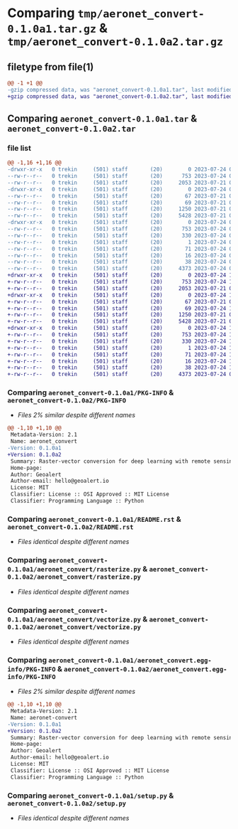 # Comparing `tmp/aeronet_convert-0.1.0a1.tar.gz` & `tmp/aeronet_convert-0.1.0a2.tar.gz`

## filetype from file(1)

```diff
@@ -1 +1 @@
-gzip compressed data, was "aeronet_convert-0.1.0a1.tar", last modified: Mon Jul 24 09:42:52 2023, max compression
+gzip compressed data, was "aeronet_convert-0.1.0a2.tar", last modified: Mon Jul 24 12:57:23 2023, max compression
```

## Comparing `aeronet_convert-0.1.0a1.tar` & `aeronet_convert-0.1.0a2.tar`

### file list

```diff
@@ -1,16 +1,16 @@
-drwxr-xr-x   0 trekin     (501) staff       (20)        0 2023-07-24 09:42:52.333874 aeronet_convert-0.1.0a1/
--rw-r--r--   0 trekin     (501) staff       (20)      753 2023-07-24 09:42:52.333579 aeronet_convert-0.1.0a1/PKG-INFO
--rw-r--r--   0 trekin     (501) staff       (20)     2053 2023-07-21 05:30:39.000000 aeronet_convert-0.1.0a1/README.rst
-drwxr-xr-x   0 trekin     (501) staff       (20)        0 2023-07-24 09:42:52.331347 aeronet_convert-0.1.0a1/aeronet_convert/
--rw-r--r--   0 trekin     (501) staff       (20)       67 2023-07-21 05:30:39.000000 aeronet_convert-0.1.0a1/aeronet_convert/__init__.py
--rw-r--r--   0 trekin     (501) staff       (20)       69 2023-07-21 05:30:39.000000 aeronet_convert-0.1.0a1/aeronet_convert/__version__.py
--rw-r--r--   0 trekin     (501) staff       (20)     1250 2023-07-21 06:21:28.000000 aeronet_convert-0.1.0a1/aeronet_convert/rasterize.py
--rw-r--r--   0 trekin     (501) staff       (20)     5428 2023-07-21 06:21:18.000000 aeronet_convert-0.1.0a1/aeronet_convert/vectorize.py
-drwxr-xr-x   0 trekin     (501) staff       (20)        0 2023-07-24 09:42:52.333115 aeronet_convert-0.1.0a1/aeronet_convert.egg-info/
--rw-r--r--   0 trekin     (501) staff       (20)      753 2023-07-24 09:42:52.000000 aeronet_convert-0.1.0a1/aeronet_convert.egg-info/PKG-INFO
--rw-r--r--   0 trekin     (501) staff       (20)      330 2023-07-24 09:42:52.000000 aeronet_convert-0.1.0a1/aeronet_convert.egg-info/SOURCES.txt
--rw-r--r--   0 trekin     (501) staff       (20)        1 2023-07-24 09:42:52.000000 aeronet_convert-0.1.0a1/aeronet_convert.egg-info/dependency_links.txt
--rw-r--r--   0 trekin     (501) staff       (20)       71 2023-07-24 09:42:52.000000 aeronet_convert-0.1.0a1/aeronet_convert.egg-info/requires.txt
--rw-r--r--   0 trekin     (501) staff       (20)       16 2023-07-24 09:42:52.000000 aeronet_convert-0.1.0a1/aeronet_convert.egg-info/top_level.txt
--rw-r--r--   0 trekin     (501) staff       (20)       38 2023-07-24 09:42:52.333988 aeronet_convert-0.1.0a1/setup.cfg
--rw-r--r--   0 trekin     (501) staff       (20)     4373 2023-07-24 09:02:15.000000 aeronet_convert-0.1.0a1/setup.py
+drwxr-xr-x   0 trekin     (501) staff       (20)        0 2023-07-24 12:57:23.661167 aeronet_convert-0.1.0a2/
+-rw-r--r--   0 trekin     (501) staff       (20)      753 2023-07-24 12:57:23.660806 aeronet_convert-0.1.0a2/PKG-INFO
+-rw-r--r--   0 trekin     (501) staff       (20)     2053 2023-07-21 05:30:39.000000 aeronet_convert-0.1.0a2/README.rst
+drwxr-xr-x   0 trekin     (501) staff       (20)        0 2023-07-24 12:57:23.658535 aeronet_convert-0.1.0a2/aeronet_convert/
+-rw-r--r--   0 trekin     (501) staff       (20)       67 2023-07-21 05:30:39.000000 aeronet_convert-0.1.0a2/aeronet_convert/__init__.py
+-rw-r--r--   0 trekin     (501) staff       (20)       69 2023-07-24 12:56:22.000000 aeronet_convert-0.1.0a2/aeronet_convert/__version__.py
+-rw-r--r--   0 trekin     (501) staff       (20)     1250 2023-07-21 06:21:28.000000 aeronet_convert-0.1.0a2/aeronet_convert/rasterize.py
+-rw-r--r--   0 trekin     (501) staff       (20)     5428 2023-07-21 06:21:18.000000 aeronet_convert-0.1.0a2/aeronet_convert/vectorize.py
+drwxr-xr-x   0 trekin     (501) staff       (20)        0 2023-07-24 12:57:23.660307 aeronet_convert-0.1.0a2/aeronet_convert.egg-info/
+-rw-r--r--   0 trekin     (501) staff       (20)      753 2023-07-24 12:57:23.000000 aeronet_convert-0.1.0a2/aeronet_convert.egg-info/PKG-INFO
+-rw-r--r--   0 trekin     (501) staff       (20)      330 2023-07-24 12:57:23.000000 aeronet_convert-0.1.0a2/aeronet_convert.egg-info/SOURCES.txt
+-rw-r--r--   0 trekin     (501) staff       (20)        1 2023-07-24 12:57:23.000000 aeronet_convert-0.1.0a2/aeronet_convert.egg-info/dependency_links.txt
+-rw-r--r--   0 trekin     (501) staff       (20)       71 2023-07-24 12:57:23.000000 aeronet_convert-0.1.0a2/aeronet_convert.egg-info/requires.txt
+-rw-r--r--   0 trekin     (501) staff       (20)       16 2023-07-24 12:57:23.000000 aeronet_convert-0.1.0a2/aeronet_convert.egg-info/top_level.txt
+-rw-r--r--   0 trekin     (501) staff       (20)       38 2023-07-24 12:57:23.661277 aeronet_convert-0.1.0a2/setup.cfg
+-rw-r--r--   0 trekin     (501) staff       (20)     4373 2023-07-24 09:02:15.000000 aeronet_convert-0.1.0a2/setup.py
```

### Comparing `aeronet_convert-0.1.0a1/PKG-INFO` & `aeronet_convert-0.1.0a2/PKG-INFO`

 * *Files 2% similar despite different names*

```diff
@@ -1,10 +1,10 @@
 Metadata-Version: 2.1
 Name: aeronet_convert
-Version: 0.1.0a1
+Version: 0.1.0a2
 Summary: Raster-vector conversion for deep learning with remote sensing data. Based on opencv, rasterio, shapely.
 Home-page: 
 Author: Geoalert
 Author-email: hello@geoalert.io
 License: MIT
 Classifier: License :: OSI Approved :: MIT License
 Classifier: Programming Language :: Python
```

### Comparing `aeronet_convert-0.1.0a1/README.rst` & `aeronet_convert-0.1.0a2/README.rst`

 * *Files identical despite different names*

### Comparing `aeronet_convert-0.1.0a1/aeronet_convert/rasterize.py` & `aeronet_convert-0.1.0a2/aeronet_convert/rasterize.py`

 * *Files identical despite different names*

### Comparing `aeronet_convert-0.1.0a1/aeronet_convert/vectorize.py` & `aeronet_convert-0.1.0a2/aeronet_convert/vectorize.py`

 * *Files identical despite different names*

### Comparing `aeronet_convert-0.1.0a1/aeronet_convert.egg-info/PKG-INFO` & `aeronet_convert-0.1.0a2/aeronet_convert.egg-info/PKG-INFO`

 * *Files 2% similar despite different names*

```diff
@@ -1,10 +1,10 @@
 Metadata-Version: 2.1
 Name: aeronet-convert
-Version: 0.1.0a1
+Version: 0.1.0a2
 Summary: Raster-vector conversion for deep learning with remote sensing data. Based on opencv, rasterio, shapely.
 Home-page: 
 Author: Geoalert
 Author-email: hello@geoalert.io
 License: MIT
 Classifier: License :: OSI Approved :: MIT License
 Classifier: Programming Language :: Python
```

### Comparing `aeronet_convert-0.1.0a1/setup.py` & `aeronet_convert-0.1.0a2/setup.py`

 * *Files identical despite different names*

